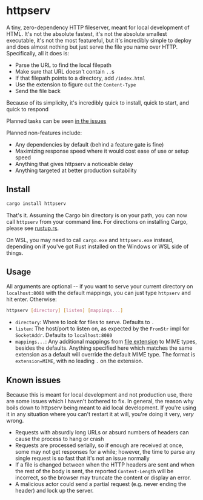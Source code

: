 # httpserv

A tiny, zero-dependency HTTP fileserver, meant for local development of HTML.
It's not the absolute fastest, it's not the absolute smallest executable, it's
not the most featureful, but it's incredibly simple to deploy and does almost
nothing but just serve the file you name over HTTP. Specifically, all it does
is:

- Parse the URL to find the local filepath
- Make sure that URL doesn't contain `..`s
- If that filepath points to a directory, add `/index.html`
- Use the extension to figure out the `Content-Type`
- Send the file back

Because of its simplicity, it's incredibly quick to install, quick to start,
and quick to respond

Planned tasks can be seen [in the issues][gh-issues]

Planned non-features include:

- Any dependencies by default (behind a feature gate is fine)
- Maximizing response speed where it would cost ease of use or setup speed
- Anything that gives httpserv a noticeable delay
- Anything targeted at better production suitability

 [gh-issues]: https://github.com/nic-hartley/httpserv/issues

## Install

```sh
cargo install httpserv
```

That's it. Assuming the Cargo bin directory is on your path, you can now call
`httpserv` from your command line. For directions on installing Cargo, please
see [rustup.rs].

On WSL, you may need to call `cargo.exe` and `httpserv.exe` instead, depending
on if you've got Rust installed on the Windows or WSL side of things.

 [rustup.rs]: https://rustup.rs/

## Usage

All arguments are optional -- if you want to serve your current directory on
`localhost:8080` with the default mappings, you can just type `httpserv` and
hit enter. Otherwise:

```sh
httpserv [directory] [listen] [mappings...]
```

- `directory`: Where to look for files to serve. Defaults to `.`
- `listen`: The host/port to listen on, as expected by the `FromStr` impl for
  `SocketAddr`. Defaults to `localhost:8080`
- `mappings...`: Any additional mappings from [file extension][ext] to MIME
  types, besides the defaults. Anything specified here which matches the same
  extension as a default will override the default MIME type. The format is
  `extension=MIME`, with no leading `.` on the extension.

 [ext]: https://doc.rust-lang.org/std/path/struct.Path.html#method.extension

## Known issues

Because this is meant for local development and not production use, there are
some issues which I haven't bothered to fix. In general, the reason why boils
down to httpserv being meant to aid local development. If you're using it in
any situation where you can't restart it at will, you're doing it very, *very*
wrong.

- Requests with absurdly long URLs or absurd numbers of headers can cause the
  process to hang or crash
- Requests are processed serially, so if enough are received at once, some may
  not get responses for a while; however, the time to parse any single request
  is so fast that it's not an issue normally
- If a file is changed between when the HTTP headers are sent and when the
  rest of the body is sent, the reported `Content-Length` will be incorrect,
  so the browser may truncate the content or display an error.
- A malicious actor could send a partial request (e.g. never ending the header)
  and lock up the server.
